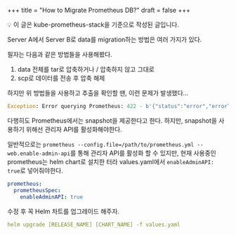 +++
title = "How to Migrate Prometheus DB?"
draft = false
+++

<aside>
💡 이 글은 kube-prometheus-stack을 기준으로 작성된 글입니다.

</aside>

Server A에서 Server B로 data를 migration하는 방법은 여러 가지가 있다.

필자는 다음과 같은 방법들을 사용해봤다.

1. data 전체를 tar로 압축하거나 / 압축하지 않고 그대로
2. scp로 데이터를 전송 후 압축 해제

하지만 위 방법들을 사용하고 추출을 확인할 땐, 이런 문제가 발생했다…

```python
Exception: Error querying Prometheus: 422 - b'{"status":"error","errorType":"execution","error":"cannot populate chunk 334271146 from block 00000000000000000000000000: segment doesn\'t include enough bytes to read the chunk size data field - required:334271151, available:152137216"}'
```

다행히도 Prometheus에서는 snapshot을 제공한다고 한다. 하지만, snapshot을 사용하기 위해선 관리자 API를 활성화해야한다.

일반적으로는 `prometheus --config.file=/path/to/prometheus.yml --web.enable-admin-api`를 통해 관리자 API를 활성화 할 수 있지만, 현재 사용중인 prometheus는 helm chart로 설치한 터라 values.yaml에서 `enableAdminAPI: true`로 넣어줘야한다.

```yaml
prometheus:
  prometheusSpec:
    enableAdminAPI: true
```

수정 후 꼭 Helm 차트를 업그레이드 해주자.

```yaml
helm upgrade [RELEASE_NAME] [CHART_NAME] -f values.yaml
```
